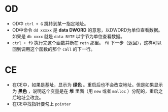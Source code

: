 # OD

+ OD中 `ctrl + G` 跳转到某一指定地址。
+ OD中命令 `dd xxxxx` 是 **data DWORD** 的意思，以DWORD为单位查看数据。如果是 `db xxxx` 就是 `data BYTE` 以字节为单位查看数据。
+ `ctrl + f9` 执行完这个函数并断在 `retn` 那里。 `f8` 下一步（返回），这样可以回到调用这个函数的那个  `call` 的下一行。

# CE

+ 在CE中，如果是基址，显示为 **绿色** 。重启后也不会改变地址。但是如果显示为 **黑色** ，说明这个变量是在 **堆** 里面（用 `new` 或者 `malloc` ）分配的，重启之后地址会改变。
+ 在CE中找指针要勾上 `pointer`